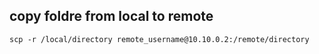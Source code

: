 ## copy foldre from local to remote

    scp -r /local/directory remote_username@10.10.0.2:/remote/directory
